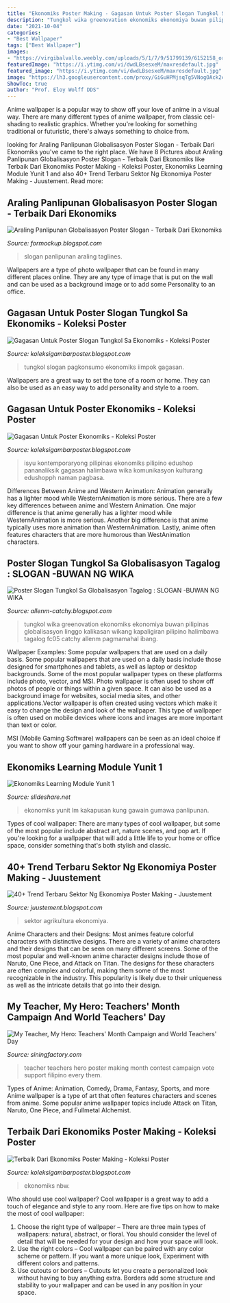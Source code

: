 ```yaml
---
title: "Ekonomiks Poster Making - Gagasan Untuk Poster Slogan Tungkol Sa Ekonomiks"
description: "Tungkol wika greenovation ekonomiks ekonomiya buwan pilipinas globalisasyon linggo kalikasan wikang kapaligiran pilipino halimbawa tagalog fc05 catchy allenm pagmamahal ibang"
date: "2021-10-04"
categories:
- "Best Wallpaper"
tags: ["Best Wallpaper"]
images:
- "https://virgibalvallo.weebly.com/uploads/5/1/7/9/51799139/6152158_orig.jpg"
featuredImage: "https://i.ytimg.com/vi/dwdLBsesxeM/maxresdefault.jpg"
featured_image: "https://i.ytimg.com/vi/dwdLBsesxeM/maxresdefault.jpg"
image: "https://lh3.googleusercontent.com/proxy/GiGuHPMjsqTg5VNogOAck2c0dLLaxHtww8YpDE7e2MLDQCZxPkdiDwlFvIp3hhzVGWu4e-J6xM3_2LBsDaqnGvo3EcScUi6Nv5wFA3HChDUy801YGaLWLbtKX8Cm-NbQ74b_d5LkWuc0j8sfiJfD9lY=s0-d"
ShowToc: true
author: "Prof. Eloy Wolff DDS"
---
```



Anime wallpaper is a popular way to show off your love of anime in a visual way. There are many different types of anime wallpaper, from classic cel-shading to realistic graphics. Whether you're looking for something traditional or futuristic, there's always something to choice from.

	

		
looking for Araling Panlipunan Globalisasyon Poster Slogan - Terbaik Dari Ekonomiks you've came to the right place. We have 8 Pictures about Araling Panlipunan Globalisasyon Poster Slogan - Terbaik Dari Ekonomiks like Terbaik Dari Ekonomiks Poster Making - Koleksi Poster, Ekonomiks Learning Module Yunit 1 and also 40+ Trend Terbaru Sektor Ng Ekonomiya Poster Making - Juustement. Read more:
		
    
## Araling Panlipunan Globalisasyon Poster Slogan - Terbaik Dari Ekonomiks

<img loading=lazy src="https://virgibalvallo.weebly.com/uploads/5/1/7/9/51799139/6152158_orig.jpg" onerror="this.onerror=null;this.src='https://tse4.mm.bing.net/th?id=OIP.YRpV-jjvTENjaTuoeFQ8_gHaFj&amp;pid=15.1';" alt="Araling Panlipunan Globalisasyon Poster Slogan - Terbaik Dari Ekonomiks">

_Source: formockup.blogspot.com_

>slogan panlipunan araling taglines. 

	



Wallpapers are a type of photo wallpaper that can be found in many different places online. They are any type of image that is put on the wall and can be used as a background image or to add some Personality to an office.

    
## Gagasan Untuk Poster Slogan Tungkol Sa Ekonomiks - Koleksi Poster

<img loading=lazy src="https://i.ytimg.com/vi/dwdLBsesxeM/maxresdefault.jpg" onerror="this.onerror=null;this.src='https://tse3.mm.bing.net/th?id=OIP.vPYTcJCxnRatriRSeBo5YwHaEK&amp;pid=15.1';" alt="Gagasan Untuk Poster Slogan Tungkol Sa Ekonomiks - Koleksi Poster">

_Source: koleksigambarposter.blogspot.com_

>tungkol slogan pagkonsumo ekonomiks iimpok gagasan. 

	

Wallpapers are a great way to set the tone of a room or home. They can also be used as an easy way to add personality and style to a room.

    
## Gagasan Untuk Poster Ekonomiks - Koleksi Poster

<img loading=lazy src="https://lh3.googleusercontent.com/proxy/GiGuHPMjsqTg5VNogOAck2c0dLLaxHtww8YpDE7e2MLDQCZxPkdiDwlFvIp3hhzVGWu4e-J6xM3_2LBsDaqnGvo3EcScUi6Nv5wFA3HChDUy801YGaLWLbtKX8Cm-NbQ74b_d5LkWuc0j8sfiJfD9lY=s0-d" onerror="this.onerror=null;this.src='https://tse2.mm.bing.net/th?id=OIP.43tEVx9LLZtrnsQ3HadLmwHaKW&amp;pid=15.1';" alt="Gagasan Untuk Poster Ekonomiks - Koleksi Poster">

_Source: koleksigambarposter.blogspot.com_

>isyu kontemporaryong pilipinas ekonomiks pilipino edushop pananaliksik gagasan halimbawa wika komunikasyon kulturang edushopph naman pagbasa. 

	

Differences Between Anime and Western Animation: Animation generally has a lighter mood while WesternAnimation is more serious.
There are a few key differences between anime and Western Animation. One major difference is that anime generally has a lighter mood while WesternAnimation is more serious. Another big difference is that anime typically uses more animation than WesternAnimation. Lastly, anime often features characters that are more humorous than WestAnimation characters.

    
## Poster Slogan Tungkol Sa Globalisasyon Tagalog : SLOGAN -BUWAN NG WIKA

<img loading=lazy src="http://fc05.deviantart.net/fs70/f/2013/209/a/1/greenovation_2nd_practice_by_roorensushin-d6finjg.jpg" onerror="this.onerror=null;this.src='https://tse4.mm.bing.net/th?id=OIP.aDXaxz0f2QkYx66Cr64--AHaJ4&amp;pid=15.1';" alt="Poster Slogan Tungkol Sa Globalisasyon Tagalog : SLOGAN -BUWAN NG WIKA">

_Source: allenm-catchy.blogspot.com_

>tungkol wika greenovation ekonomiks ekonomiya buwan pilipinas globalisasyon linggo kalikasan wikang kapaligiran pilipino halimbawa tagalog fc05 catchy allenm pagmamahal ibang. 

	

Wallpaper Examples: Some popular wallpapers that are used on a daily basis.
Some popular wallpapers that are used on a daily basis include those designed for smartphones and tablets, as well as laptop or desktop backgrounds. Some of the most popular wallpaper types on these platforms include photo, vector, and MSI. 
Photo wallpaper is often used to show off photos of people or things within a given space. It can also be used as a background image for websites, social media sites, and other applications.Vector wallpaper is often created using vectors which make it easy to change the design and look of the wallpaper. This type of wallpaper is often used on mobile devices where icons and images are more important than text or color. 

MSI (Mobile Gaming Software) wallpapers can be seen as an ideal choice if you want to show off your gaming hardware in a professional way.

    
## Ekonomiks Learning Module Yunit 1

<img loading=lazy src="https://image.slidesharecdn.com/ekonomikslmyunit1-150509140146-lva1-app6891/95/ekonomiks-learning-module-yunit-1-33-638.jpg?cb=1431181849" onerror="this.onerror=null;this.src='https://tse3.mm.bing.net/th?id=OIP.YvTZdi5qHAIDGPNUYi3dIQHaJp&amp;pid=15.1';" alt="Ekonomiks Learning Module Yunit 1">

_Source: slideshare.net_

>ekonomiks yunit lm kakapusan kung gawain gumawa panlipunan. 

	

Types of cool wallpaper:
There are many types of cool wallpaper, but some of the most popular include abstract art, nature scenes, and pop art. If you're looking for a wallpaper that will add a little life to your home or office space, consider something that's both stylish and classic.

    
## 40+ Trend Terbaru Sektor Ng Ekonomiya Poster Making - Juustement

<img loading=lazy src="https://image.slidesharecdn.com/sektorngagrikultura-120205203257-phpapp02/95/sektor-ng-agrikultura-10-728.jpg?cb=1328475083" onerror="this.onerror=null;this.src='https://tse1.mm.bing.net/th?id=OIP.niy_yJiPFWyZZ6J5hnX5BgHaFj&amp;pid=15.1';" alt="40+ Trend Terbaru Sektor Ng Ekonomiya Poster Making - Juustement">

_Source: juustement.blogspot.com_

>sektor agrikultura ekonomiya. 

	

Anime Characters and their Designs: Most animes feature colorful characters with distinctive designs.
There are a variety of anime characters and their designs that can be seen on many different screens. Some of the most popular and well-known anime character designs include those of Naruto, One Piece, and Attack on Titan. The designs for these characters are often complex and colorful, making them some of the most recognizable in the industry. This popularity is likely due to their uniqueness as well as the intricate details that go into their design.

    
## My Teacher, My Hero: Teachers&#039; Month Campaign And World Teachers&#039; Day

<img loading=lazy src="http://www.siningfactory.com/uploads/8/4/7/5/8475129/7287605_orig.jpg" onerror="this.onerror=null;this.src='https://tse1.mm.bing.net/th?id=OIP.BznwVUHCRFzR0McFuuusOgHaLH&amp;pid=15.1';" alt="My Teacher, My Hero: Teachers&#039; Month Campaign and World Teachers&#039; Day">

_Source: siningfactory.com_

>teacher teachers hero poster making month contest campaign vote support filipino every them. 

	

Types of Anime: Animation, Comedy, Drama, Fantasy, Sports, and more
Anime wallpaper is a type of art that often features characters and scenes from anime. Some popular anime wallpaper topics include Attack on Titan, Naruto, One Piece, and Fullmetal Alchemist.

    
## Terbaik Dari Ekonomiks Poster Making - Koleksi Poster

<img loading=lazy src="https://3.bp.blogspot.com/-hg4p0I7RX3s/W-PN_hEGlWI/AAAAAAAAIQ8/TRhJJQ_JPxYgS6wxc0EngbJg034qM9HoQCLcBGAs/s1600/nbw2018_1st.jpg" onerror="this.onerror=null;this.src='https://tse2.mm.bing.net/th?id=OIP.2RD9Z4gVWXZNvMfEZuGOIQHaJ0&amp;pid=15.1';" alt="Terbaik Dari Ekonomiks Poster Making - Koleksi Poster">

_Source: koleksigambarposter.blogspot.com_

>ekonomiks nbw. 

	

Who should use cool wallpaper?
Cool wallpaper is a great way to add a touch of elegance and style to any room. Here are five tips on how to make the most of cool wallpaper: 
1) Choose the right type of wallpaper – There are three main types of wallpapers: natural, abstract, or floral. You should consider the level of detail that will be needed for your design and how your space will look. 
2) Use the right colors – Cool wallpaper can be paired with any color scheme or pattern. If you want a more unique look, Experiment with different colors and patterns. 
3) Use cutouts or borders – Cutouts let you create a personalized look without having to buy anything extra. Borders add some structure and stability to your wallpaper and can be used in any position in your space.

